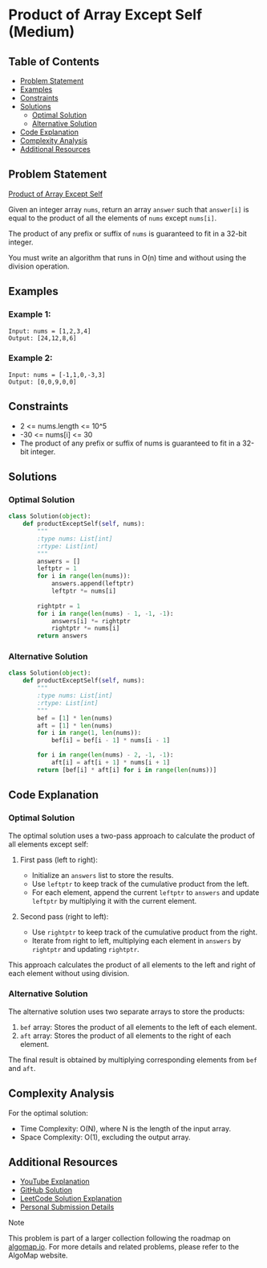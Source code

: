 # Product of Array Except Self (Medium)

## Table of Contents

- [Problem Statement](#problem-statement)
- [Examples](#examples)
- [Constraints](#constraints)
- [Solutions](#solutions)
  - [Optimal Solution](#optimal-solution)
  - [Alternative Solution](#alternative-solution)
- [Code Explanation](#code-explanation)
- [Complexity Analysis](#complexity-analysis)
- [Additional Resources](#additional-resources)

## Problem Statement

[Product of Array Except Self](https://leetcode.com/problems/product-of-array-except-self/description/)

Given an integer array `nums`, return an array `answer` such that `answer[i]` is equal to the product of all the elements of `nums` except `nums[i]`.

The product of any prefix or suffix of `nums` is guaranteed to fit in a 32-bit integer.

You must write an algorithm that runs in O(n) time and without using the division operation.

## Examples

### Example 1:

```
Input: nums = [1,2,3,4]
Output: [24,12,8,6]
```

### Example 2:

```
Input: nums = [-1,1,0,-3,3]
Output: [0,0,9,0,0]
```

## Constraints

- 2 <= nums.length <= 10^5
- -30 <= nums[i] <= 30
- The product of any prefix or suffix of nums is guaranteed to fit in a 32-bit integer.

## Solutions

### Optimal Solution

```python
class Solution(object):
    def productExceptSelf(self, nums):
        """
        :type nums: List[int]
        :rtype: List[int]
        """
        answers = []
        leftptr = 1
        for i in range(len(nums)):
            answers.append(leftptr)
            leftptr *= nums[i]
        
        rightptr = 1
        for i in range(len(nums) - 1, -1, -1):
            answers[i] *= rightptr
            rightptr *= nums[i]
        return answers
```

### Alternative Solution

```python
class Solution(object):
    def productExceptSelf(self, nums):
        """
        :type nums: List[int]
        :rtype: List[int]
        """
        bef = [1] * len(nums)
        aft = [1] * len(nums)
        for i in range(1, len(nums)):
            bef[i] = bef[i - 1] * nums[i - 1]

        for i in range(len(nums) - 2, -1, -1):
            aft[i] = aft[i + 1] * nums[i + 1]
        return [bef[i] * aft[i] for i in range(len(nums))]
```

## Code Explanation

### Optimal Solution

The optimal solution uses a two-pass approach to calculate the product of all elements except self:

1. First pass (left to right):
   - Initialize an `answers` list to store the results.
   - Use `leftptr` to keep track of the cumulative product from the left.
   - For each element, append the current `leftptr` to `answers` and update `leftptr` by multiplying it with the current element.

2. Second pass (right to left):
   - Use `rightptr` to keep track of the cumulative product from the right.
   - Iterate from right to left, multiplying each element in `answers` by `rightptr` and updating `rightptr`.

This approach calculates the product of all elements to the left and right of each element without using division.

### Alternative Solution

The alternative solution uses two separate arrays to store the products:

1. `bef` array: Stores the product of all elements to the left of each element.
2. `aft` array: Stores the product of all elements to the right of each element.

The final result is obtained by multiplying corresponding elements from `bef` and `aft`.

## Complexity Analysis

For the optimal solution:
- Time Complexity: O(N), where N is the length of the input array.
- Space Complexity: O(1), excluding the output array.

## Additional Resources

- [YouTube Explanation](https://youtu.be/yKZFurr4GQA?si=-wykJZfdRSw7M8UN)
- [GitHub Solution](https://github.com/gahogg/Leetcode-Solutions/tree/main/Product%20of%20Array%20Except%20Self%20-%20Leetcode%20238)
- [LeetCode Solution Explanation](https://leetcode.com/problems/product-of-array-except-self/solutions/5757573/solution)
- [Personal Submission Details](https://leetcode.com/submissions/detail/1383555855/)

> [!NOTE]
> This problem is part of a larger collection following the roadmap on [algomap.io](https://algomap.io/). For more details and related problems, please refer to the AlgoMap website.
